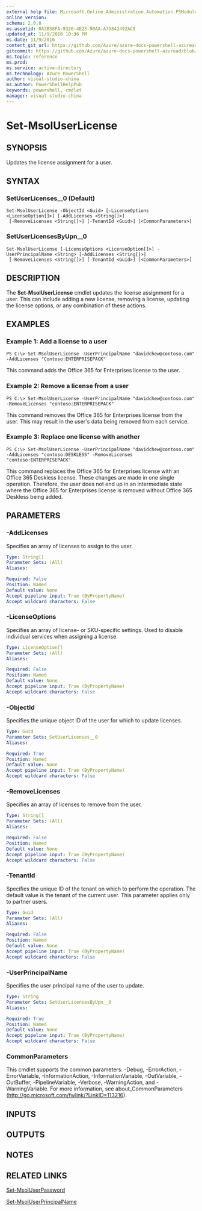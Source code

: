 ```yaml
---
external help file: Microsoft.Online.Administration.Automation.PSModule.dll-Help.xml
online version:
schema: 2.0.0
ms.assetid: 0A3B58FA-9320-4E23-90AA-A75842492AC9
updated_at: 11/9/2016 10:36 PM
ms.date: 11/9/2016
content_git_url: https://github.com/Azure/azure-docs-powershell-azuread/blob/master/Azure%20AD%20Cmdlets/MSOnline/v1/Set-MsolUserLicense.md
gitcommit: https://github.com/Azure/azure-docs-powershell-azuread/blob/a602340dee47e7edf41f6c5af3edb93e03ac1b45/Azure%20AD%20Cmdlets/MSOnline/v1/Set-MsolUserLicense.md
ms.topic: reference
ms.prod: 
ms.service: active-directory
ms.technology: Azure PowerShell
author: visual-studio-china
ms.author: PowerShellHelpPub
keywords: powershell, cmdlet
manager: visual-studio-china
---
```


# Set-MsolUserLicense

## SYNOPSIS
Updates the license assignment for a user.

## SYNTAX

### SetUserLicenses__0 (Default)
```
Set-MsolUserLicense -ObjectId <Guid> [-LicenseOptions <LicenseOption[]>] [-AddLicenses <String[]>]
 [-RemoveLicenses <String[]>] [-TenantId <Guid>] [<CommonParameters>]
```

### SetUserLicensesByUpn__0
```
Set-MsolUserLicense [-LicenseOptions <LicenseOption[]>] -UserPrincipalName <String> [-AddLicenses <String[]>]
 [-RemoveLicenses <String[]>] [-TenantId <Guid>] [<CommonParameters>]
```

## DESCRIPTION
The **Set-MsolUserLicense** cmdlet updates the license assignment for a user.
This can include adding a new license, removing a license, updating the license options, or any combination of these actions.

## EXAMPLES

### Example 1: Add a license to a user
```
PS C:\> Set-MsolUserLicense -UserPrincipalName "davidchew@contoso.com" -AddLicenses "Contoso:ENTERPRISEPACK"
```

This command adds the Office 365 for Enterprises license to the user.

### Example 2: Remove a license from a user
```
PS C:\> Set-MsolUserLicense -UserPrincipalName "davidchew@contoso.com" -RemoveLicenses "contoso:ENTERPRISEPACK"
```

This command removes the Office 365 for Enterprises license from the user.
This may result in the user's data being removed from each service.

### Example 3: Replace one license with another
```
PS C:\> Set-MsolUserLicense -UserPrincipalName "davidchew@contoso.com" -AddLicenses "contoso:DESKLESS" -RemoveLicenses "contoso:ENTERPRISEPACK"
```

This command replaces the Office 365 for Enterprises license with an Office 365 Deskless license.
These changes are made in one single operation.
Therefore, the user does not end up in an intermediate state where the Office 365 for Enterprises license is removed without Office 365 Deskless being added.

## PARAMETERS

### -AddLicenses
Specifies an array of licenses to assign to the user.

```yaml
Type: String[]
Parameter Sets: (All)
Aliases:

Required: False
Position: Named
Default value: None
Accept pipeline input: True (ByPropertyName)
Accept wildcard characters: False
```

### -LicenseOptions
Specifies an array of license- or SKU-specific settings.
Used to disable individual services when assigning a license.

```yaml
Type: LicenseOption[]
Parameter Sets: (All)
Aliases:

Required: False
Position: Named
Default value: None
Accept pipeline input: True (ByPropertyName)
Accept wildcard characters: False
```

### -ObjectId
Specifies the unique object ID of the user for which to update licenses.

```yaml
Type: Guid
Parameter Sets: SetUserLicenses__0
Aliases:

Required: True
Position: Named
Default value: None
Accept pipeline input: True (ByPropertyName)
Accept wildcard characters: False
```

### -RemoveLicenses
Specifies an array of licenses to remove from the user.

```yaml
Type: String[]
Parameter Sets: (All)
Aliases:

Required: False
Position: Named
Default value: None
Accept pipeline input: True (ByPropertyName)
Accept wildcard characters: False
```

### -TenantId
Specifies the unique ID of the tenant on which to perform the operation.
The default value is the tenant of the current user.
This parameter applies only to partner users.

```yaml
Type: Guid
Parameter Sets: (All)
Aliases:

Required: False
Position: Named
Default value: None
Accept pipeline input: True (ByPropertyName)
Accept wildcard characters: False
```

### -UserPrincipalName
Specifies the user principal name of the user to update.

```yaml
Type: String
Parameter Sets: SetUserLicensesByUpn__0
Aliases:

Required: True
Position: Named
Default value: None
Accept pipeline input: True (ByPropertyName)
Accept wildcard characters: False
```

### CommonParameters
This cmdlet supports the common parameters: -Debug, -ErrorAction, -ErrorVariable, -InformationAction, -InformationVariable, -OutVariable, -OutBuffer, -PipelineVariable, -Verbose, -WarningAction, and -WarningVariable. For more information, see about_CommonParameters (http://go.microsoft.com/fwlink/?LinkID=113216).

## INPUTS

## OUTPUTS

## NOTES

## RELATED LINKS
[Set-MsolUserPassword](xref:MSOnline/v1/Set-MsolUserPassword.md)

[Set-MsolUserPrincipalName](xref:MSOnline/v1/Set-MsolUserPrincipalName.md)

